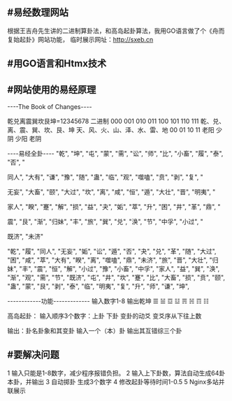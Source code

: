 #易经数理网站
------------------------------
根据王吉舟先生讲的二进制算卦法，和高岛起卦算法，我用GO语言做了个《舟而复始起卦》网站功能，
临时展示网址：http://sxeb.cn

#用GO语言和Htmx技术
------------------------------

#网站使用的易经原理
---------------------------------

----The Book of Changes----

乾兑离震巽坎艮坤=12345678
二进制 000 001 010 011 100 101 110 111
乾、兑、离、震、巽、坎、艮、坤
天、风、火、山、泽、水、雷、地
00 01 10 11
老阳 少阴 少阳 老阴

----易经全卦----
"乾", "坤", "屯", "蒙", "需", "讼", "师", "比", "小畜", "履", "泰", "否", "

同人", "大有", "谦", "豫", "随", "蛊", "临", "观", "噬嗑", "贲", "剥", "复", "

无妄", "大畜", "颐", "大过", "坎", "离", "咸", "恒", "遁", "大壮", "晋", "明夷", "

家人", "睽", "蹇", "解", "损", "益", "夬", "姤", "萃", "升", "困", "井", "革", "鼎", "

震", "艮", "渐", "归妹", "丰", "旅", "巽", "兑", "涣", "节", "中孚", "小过", "

既济", "未济"

"乾", "履", "同人", "无妄", "姤", "讼", "遁", "否", "夬",  "兑",
"革", "随", "大过", "困", "咸", "萃", "大有", "睽", "离",
"噬嗑",  "鼎", "未济", "旅", "晋", "大壮", "归妹", "丰", "震",
"恒", "解", "小过", "豫", "小畜", "中孚", "家人", "益", "巽",
"涣", "渐", "观", "需", "节", "既济", "屯", "井", "坎",
"蹇", "比", "大畜", "损", "贲", "颐", "蛊", "蒙", "艮",
"剥", "泰", "临", "明夷", "复", "升", "师", "谦", "坤",

------------功能-------------
输入数字1-8 输出乾坤
 ☰ ☱ ☲ ☳ ☴ ☵ ☶ ☷ 

高岛起卦：
输入顺序3个数字：上卦 下卦 变卦的动爻
变爻序从下往上数  

输出：卦名卦象和其变卦 
输入一个（本）卦 输出其互错综三个卦

#要解决问题
--------------------------------------
1 输入只能是1-8数字，减少程序报错负担。
2 输入上下卦数，算法自动生成64卦本卦，并输出
3 自动掷卦 生成3个数字
4 修改起卦等待时间1-0.5
5 Nginx多站并联展示

